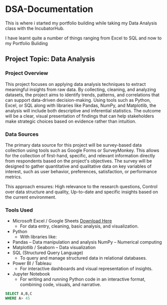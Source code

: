# DSA-Documentation
This is where i started my portfolio building while taking my Data Analysis class with the IncubatorHub.

I have learnt quite a number of things ranging from Excel to SQL and now to my Portfolio Buliding

## Project Topic: Data Analysis

### Project Overview
This project focuses on applying data analysis techniques to extract meaningful insights from raw data. By collecting, cleaning, and analyzing datasets, the project aims to identify trends, patterns, and correlations that can support data-driven decision-making. Using tools such as Python, Excel, or SQL along with libraries like Pandas, NumPy, and Matplotlib, the analysis will include both descriptive and inferential statistics. The outcome will be a clear, visual presentation of findings that can help stakeholders make strategic choices based on evidence rather than intuition.

### Data Sources
The primary data source for this project will be survey-based data collection using tools such as Google Forms or SurveyMonkey. This allows for the collection of first-hand, specific, and relevant information directly from respondents based on the project's objectives. The survey will be designed to gather quantitative and qualitative data on key variables of interest, such as user behavior, preferences, satisfaction, or performance metrics.

This approach ensures: High relevance to the research questions, Control over data structure and quality, Up-to-date and specific insights based on the current environment.

### Tools Used
- Microsoft Excel / Google Sheets [Download Here](https://www.microsoft.com)
   - For data entry, cleaning, basic analysis, and visualization.
- Python
   - With libraries like:
- Pandas – Data manipulation and analysis
NumPy – Numerical computing
- Matplotlib / Seaborn
    – Data visualization
- SQL (Structured Query Language)
    - To query and manage structured data in relational databases.
- Power BI / Tableau
   - For interactive dashboards and visual representation of insights.
- Jupyter Notebook
   - For writing and running Python code in an interactive format, combining code, visuals, and narrative.

``` SQL
SELECT A,B,C
WHERE A> 45
```
#


